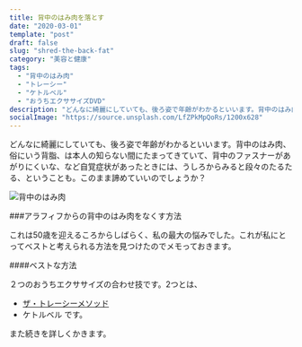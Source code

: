 ```yaml
---
title: 背中のはみ肉を落とす
date: "2020-03-01"
template: "post"
draft: false
slug: "shred-the-back-fat"
category: "美容と健康"
tags:
  - "背中のはみ肉"
  - "トレーシー"
  - "ケトルベル"
  - "おうちエクササイズDVD"
description: "どんなに綺麗にしていても、後ろ姿で年齢がわかるといいます。背中のはみ肉、俗にいう背脂、は本人の知らない間にたまってきていて、背中のファスナーがあがりにくいな、など自覚症状があったときには、うしろからみると段々のたるたる、ということも。このまま諦めていいのでしょうか？."
socialImage: "https://source.unsplash.com/LfZPkMpQoRs/1200x628"
---
```


どんなに綺麗にしていても、後ろ姿で年齢がわかるといいます。背中のはみ肉、俗にいう背脂、は本人の知らない間にたまってきていて、背中のファスナーがあがりにくいな、など自覚症状があったときには、うしろからみると段々のたるたる、ということも。このまま諦めていいのでしょうか？

![背中のはみ肉](https://source.unsplash.com/LfZPkMpQoRs/1200x628)

###アラフィフからの背中のはみ肉をなくす方法

これは50歳を迎えるころからしばらく、私の最大の悩みでした。これが私にとってベストと考えられる方法を見つけたのでメモっておきます。

####ベストな方法

２つのおうちエクササイズの合わせ技です。2つとは、
- [ザ・トレーシーメソッド](https://www.amazon.co.jp//dp/4838790198)
- ケトルベル
です。

また続きを詳しくかきます。
